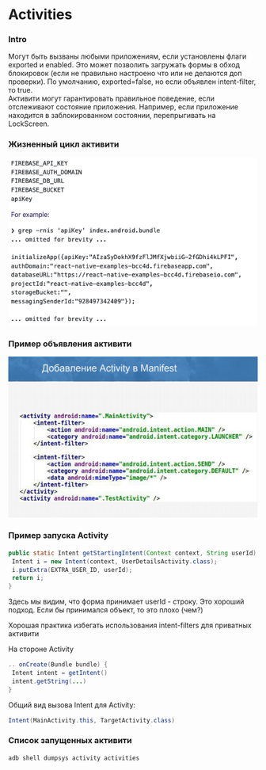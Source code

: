 # Activities

### Intro

Могут быть вызваны любыми приложениям, если установлены флаги exported и enabled. Это может позволить загружать формы в обход блокировок \(если не правильно настроено что или не делаются доп проверки\). По умолчанию, exported=false, но если объявлен intent-filter, то true.  
Активити могут гарантировать правильное поведение, если отслеживают состояние приложения. Например, если приложение находится в заблокированном состоянии, перепрыгивать на LockScreen.

### Жизненный цикл активити

![](../../../../.gitbook/assets/izobrazhenie%20%285%29.png)

### Пример объявления активити

![](../../../../.gitbook/assets/izobrazhenie%20%289%29.png)

### Пример запуска Activity

```java
public static Intent getStartingIntent(Context context, String userId) {
 Intent i = new Intent(context, UserDetailsActivity.class);
 i.putExtra(EXTRA_USER_ID, userId);
 return i;
}
```

Здесь мы видим, что форма принимает userId - строку. Это хороший подход. Если бы принимался объект, то это плохо \(чем?\)

Хорошая практика избегать использования intent-filters для приватных активити

На стороне Activity

```java
.. onCreate(Bundle bundle) {
 Intent intent = getIntent()
 intent.getString(...)
}
```

Общий вид вызова Intent для Activity: 

```java
Intent(MainActivity.this, TargetActivity.class)
```

### Список запущенных активити

```text
adb shell dumpsys activity activities
```



